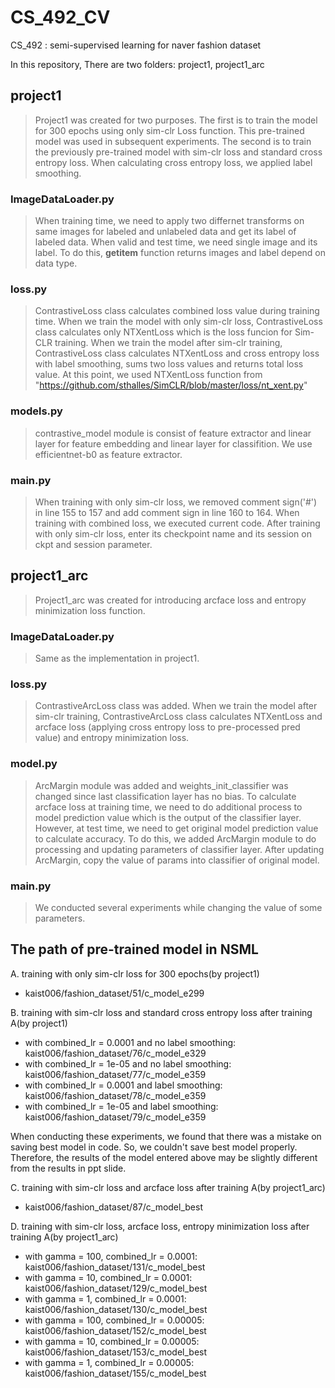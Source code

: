 # CS_492_CV
CS_492 : semi-supervised learning for naver fashion dataset

In this repository, There are two folders: project1, project1_arc

## project1
> Project1 was created for two purposes. The first is to train the model for 300 epochs using only sim-clr Loss function. This pre-trained model was used in subsequent experiments. The second is to train the previously pre-trained model with sim-clr loss and standard cross entropy loss. When calculating cross entropy loss, we applied label smoothing.

### ImageDataLoader.py
> When training time, we need to apply two differnet transforms on same images for labeled and unlabeled data and get its label of labeled data. When valid and test time, we need single image and its label. To do this, __getitem__ function returns images and label depend on data type. 

### loss.py
> ContrastiveLoss class calculates combined loss value during training time. When we train the model with only sim-clr loss, ContrastiveLoss class calculates only NTXentLoss which is the loss funcion for Sim-CLR training. When we train the model after sim-clr training, ContrastiveLoss class calculates NTXentLoss and cross entropy loss with label smoothing, sums two loss values and returns total loss value. At this point, we used NTXentLoss function from "https://github.com/sthalles/SimCLR/blob/master/loss/nt_xent.py"

### models.py
> contrastive_model module is consist of feature extractor and linear layer for feature embedding and linear layer for classifition. We use efficientnet-b0 as feature extractor.

### main.py
> When training with only sim-clr loss, we removed comment sign('#') in line 155 to 157 and add comment sign in line 160 to 164. When training with combined loss, we executed current code. After training with only sim-clr loss, enter its checkpoint name and its session on ckpt and session parameter.


## project1_arc
> Project1_arc was created for introducing arcface loss and entropy minimization loss function.

### ImageDataLoader.py
> Same as the implementation in project1.

### loss.py
> ContrastiveArcLoss class was added. When we train the model after sim-clr training, ContrastiveArcLoss class calculates NTXentLoss and arcface loss (applying cross entropy loss to pre-processed pred value) and entropy minimization loss.

### model.py
> ArcMargin module was added and weights_init_classifier was changed since last classification layer has no bias. To calculate arcface loss at training time, we need to do additional process to model prediction value which is the output of the classifier layer. However, at test time, we need to get original model prediction value to calculate accuracy. To do this, we added ArcMargin module to do processing and updating parameters of classifier layer. After updating ArcMargin, copy the value of params into classifier of original model.

### main.py
> We conducted several experiments while changing the value of some parameters.


## The path of pre-trained model in NSML
A. training with only sim-clr loss for 300 epochs(by project1)
  - kaist006/fashion_dataset/51/c_model_e299
  
B. training with sim-clr loss and standard cross entropy loss after training A(by project1)
  - with combined_lr = 0.0001 and no label smoothing: kaist006/fashion_dataset/76/c_model_e329
  - with combined_lr = 1e-05 and no label smoothing: kaist006/fashion_dataset/77/c_model_e359
  - with combined_lr = 0.0001 and label smoothing: kaist006/fashion_dataset/78/c_model_e359
  - with combined_lr = 1e-05 and label smoothing: kaist006/fashion_dataset/79/c_model_e359
  
  When conducting these experiments, we found that there was a mistake on saving best model in code. So, we couldn't save best model properly. Therefore, the results of the model entered above may be slightly different from the results in ppt slide. 
  
C. training with sim-clr loss and arcface loss after training A(by project1_arc)
  - kaist006/fashion_dataset/87/c_model_best
  
D. training with sim-clr loss, arcface loss, entropy minimization loss after training A(by project1_arc)
  - with gamma = 100, combined_lr = 0.0001: kaist006/fashion_dataset/131/c_model_best
  - with gamma = 10, combined_lr = 0.0001: kaist006/fashion_dataset/129/c_model_best
  - with gamma = 1, combined_lr = 0.0001: kaist006/fashion_dataset/130/c_model_best
  - with gamma = 100, combined_lr = 0.00005: kaist006/fashion_dataset/152/c_model_best
  - with gamma = 10, combined_lr = 0.00005: kaist006/fashion_dataset/153/c_model_best
  - with gamma = 1, combined_lr = 0.00005: kaist006/fashion_dataset/155/c_model_best
